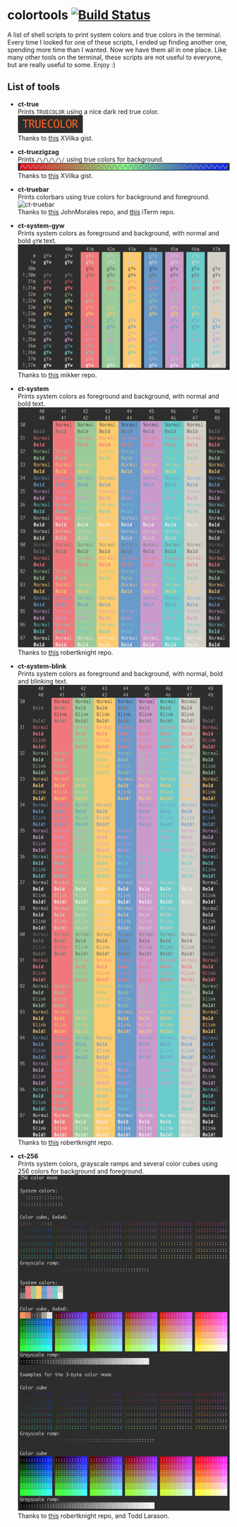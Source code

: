 # colortools [![Build Status](https://travis-ci.org/pvinis/colortools.svg?branch=master)](https://travis-ci.org/pvinis/colortools)

A list of shell scripts to print system colors and true colors in the terminal. Every time I looked for one of these scripts, I ended up finding another one, spending more time than I wanted. Now we have them all in one place. Like many other tools on the terminal, these scripts are not useful to everyone, but are really useful to some. Enjoy :)

## List of tools

- **ct-true**  
  Prints `TRUECOLOR` using a nice dark red true color.  
  ![ct-true](/images/ct-true.png?raw=true "ct-true")  
  Thanks to [this](https://gist.github.com/XVilka/8346728) XVilka gist.

- **ct-truezigzag**  
  Prints `/\/\/\/\/` using true colors for background.  
  ![ct-truezigzag](/images/ct-truezigzag.png?raw=true "ct-truezigzag")  
  Thanks to [this](https://gist.github.com/XVilka/8346728) XVilka gist.

- **ct-truebar**  
  Prints colorbars using true colors for background and foreground.  
  ![ct-truebar](/images/ct-truebar.png?raw=true "ct-truebar")  
  Thanks to [this](https://github.com/JohnMorales/dotfiles/blob/master/colors/24-bit-color.sh) JohnMorales repo, and [this](https://github.com/gnachman/iTerm2/blob/master/tests/24-bit-color.sh) iTerm repo.

- **ct-system-gyw**  
  Prints system colors as foreground and background, with normal and bold `gYW` text.  
  ![ct-system-gyw](/images/ct-system-gyw.png?raw=true "ct-system-gyw")  
  Thanks to [this](https://raw.githubusercontent.com/mikker/dotfiles/master/bin/colortest.sh) mikker repo.

- **ct-system**  
  Prints system colors as foreground and background, with normal and bold text.  
  ![ct-system](/images/ct-system.png?raw=true "ct-system")  
  Thanks to [this](https://raw.githubusercontent.com/robertknight/konsole/master/tests/colortest.sh) robertknight repo.

- **ct-system-blink**  
  Prints system colors as foreground and background, with normal, bold and blinking text.  
  ![ct-system-blink](/images/ct-system-blink.png?raw=true "ct-system-blink")  
  Thanks to [this](https://raw.githubusercontent.com/robertknight/konsole/master/tests/colortest.sh) robertknight repo.

- **ct-256**  
  Prints system colors, grayscale ramps and several color cubes using 256 colors for background and foreground.  
  ![ct-256](/images/ct-256.png?raw=true "ct-256")  
  Thanks to [this](https://github.com/robertknight/konsole/blob/master/tests/color-spaces.pl) robertknight repo, and Todd Larason.
